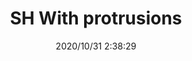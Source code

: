 ﻿---
layout: post 
title: SH With protrusions
tags: SH
categories: housing-terminal
overview: JST SH, Pitch 1.0, With protrusions
series: SH
part_number: 2-1000-000
thumb_img: static/202010/461-thumb-20201031104012.jpg
small_img: static/202010/461-20201031104012.jpg
date: 2020/10/31 2:38:29
---



